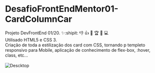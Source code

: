# DesafioFrontEndMentor01-CardColumnCar
Projeto DevFrontEnd 01/20. :sparkles::shipit: :-1: :+1: :clap: :trophy: :running: :computer: </br>
Utilisado HTML5 e CSS 3.</br>
Criação de toda a estilização dos card com CSS, tornando p templeto responsivo para Mobile, aplicação de conhecimento de flex-box, :hover, class, etc... </br></br>
![Descktop](https://user-images.githubusercontent.com/90359980/172923491-bb2ca51e-e468-4bc0-8532-c7fa8e463de2.PNG)
